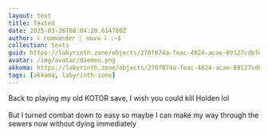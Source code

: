 ```yaml
---
layout: text
title: Texted
date: 2025-03-26T08:04:20.614780Z
author: ⸸ commander ░ nova ⸸ :~$
collection: texts
guid: https://labyrinth.zone/objects/270f874a-feac-4824-acae-89127cdb7e33
avatar: /img/avatar/daemon.png
akkoma: https://labyrinth.zone/objects/270f874a-feac-4824-acae-89127cdb7e33
tags: [akkoma, labyrinth-zone]
---
```


<p>Back to playing my old KOTOR save, I wish you could kill Holden lol<br><br>But I turned combat down to easy so maybe I can make my way through the sewers now without dying immediately</p>